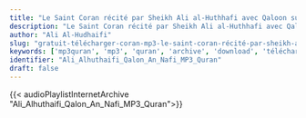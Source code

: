```yaml
---
title: "Le Saint Coran récité par Sheikh Ali al-Huthhafi avec Qaloon sur Nafi Naration"
description: "Le Saint Coran récité par Sheikh Ali al-Huthhafi avec Qaloon sur Nafi Naration"
author: "Ali Al-Hudhaifi"
slug: "gratuit-télécharger-coran-mp3-le-saint-coran-récité-par-sheikh-ali-al-huthhafi-avec-qaloon-sur-nafi-naration"
keywords: ['mp3quran', 'mp3', 'quran', 'archive', 'download', 'télécharger', 'coran', 'islam', 'Ali', 'Alhuthaifi', 'al-huthaifi', 'alhudhaifi', 'al-hudhaifi', 'alhoudhaifi', 'alhouthaifi', 'al-houthaifi', 'al-houdhaifi', 'Qaloon', 'on', "Naafi'", 'kaloon', 'kalon', 'qaloun', 'qaloune', 'kaloun', 'kaloune', 'Qalon', 'An', 'Naf', 'علي', 'الحذيفي', 'برواية', 'قالون', 'عن', 'نافع', 'قرآن', 'مصحف', 'مرتل', 'مجود', 'القرآن', 'الكريم', 'المصحف', 'المرتل', 'المجود', 'إسلام', 'تحميل']
identifier: "Ali_Alhuthaifi_Qalon_An_Nafi_MP3_Quran"
draft: false
---
```


{{< audioPlaylistInternetArchive "Ali_Alhuthaifi_Qalon_An_Nafi_MP3_Quran">}}
